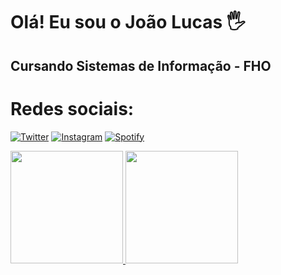 # Olá! Eu sou o João Lucas 🖐
## Cursando Sistemas de Informação - FHO

# Redes sociais:
[![Twitter](https://img.shields.io/badge/Twitter-1DA1F2?style=for-the-badge&logo=twitter&logoColor=white)](https://twitter.com/oJoaoLucas0)
[![Instagram](https://img.shields.io/badge/Instagram-E4405F?style=for-the-badge&logo=instagram&logoColor=white)](https://instagram.com/ojoaolucas0?igshid=YmMyMTA2M2Y=)
[![Spotify](https://img.shields.io/badge/Spotify-1ED760?&style=for-the-badge&logo=spotify&logoColor=white)](https://open.spotify.com/user/jo%C3%A3olucaslimaaa)

<div>
<a href="https://github.com/oJoaoLucas">
<img height="180em" src="https://github-readme-stats.vercel.app/api/top-langs/?username=ojoaolucas&layout=compact&langs_count=7&theme=dracula"/>
<img height="180em" src="https://github-readme-stats.vercel.app/api?username=ojoaolucas&show_icons=true&theme=dracula&include_all_commits=true&count_private=true"/>
</div>



